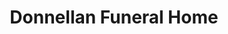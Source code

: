 ---
title: "Donnellan Funeral Home"
url: /chicago/donnellan-funeral-home/
shop: funeral directors
---